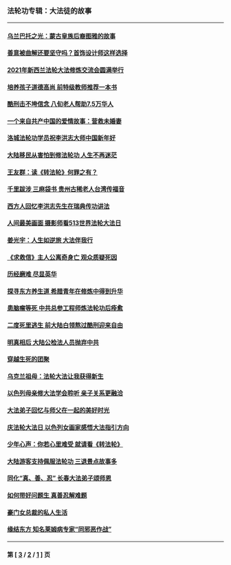 ### 法轮功专辑：大法徒的故事
---
#### [乌兰巴托之光：蒙古皇族后裔图雅的故事](../../pages/nf1147481/n13155759.md?10150430) 
#### [善意被曲解还要坚守吗？首饰设计师这样选择](../../pages/nf1147481/n13077575.md?10150430) 
#### [2021年新西兰法轮大法修炼交流会圆满举行](../../pages/nf1147481/n13033149.md?10150430) 
#### [培养孩子道德高尚 前特级教师推荐一本书](../../pages/nf1147481/n12938640.md?10150430) 
#### [酷刑击不垮信念 八旬老人帮助7.5万华人](../../pages/nf1147481/n12880712.md?10150430) 
#### [一个来自共产中国的爱情故事：营救未婚妻](../../pages/nf1147481/n12778386.md?10150430) 
#### [洛城法轮功学员祝李洪志大师中国新年好](../../pages/nf1147481/n12724685.md?10150430) 
#### [大陆移民从害怕到修法轮功 人生不再迷茫](../../pages/nf1147481/n12414325.md?10150430) 
#### [王友群：读《转法轮》何罪之有？](../../pages/nf1147481/n12408647.md?10150430) 
#### [千里跋涉 三麻袋书 贵州古稀老人台湾传福音](../../pages/nf1147481/n12198750.md?10150430) 
#### [西方人回忆李洪志先生在瑞典传功讲法](../../pages/nf1147481/n12099607.md?10150430) 
#### [人间最美画面 摄影师看513世界法轮大法日](../../pages/nf1147481/n12094118.md?10150430) 
#### [姜光宇：人生如逆旅 大法伴我行](../../pages/nf1147481/n12088664.md?10150430) 
#### [《求救信》主人公离奇身亡 观众质疑死因](../../pages/nf1147481/n11845215.md?10150430) 
#### [历经磨难 尽显英华](../../pages/nf1147481/n11723297.md?10150430) 
#### [探寻东方养生道 希腊青年在修炼中得到升华](../../pages/nf1147481/n11494502.md?10150430) 
#### [患脑瘤等死 中共总参工程师炼法轮功后痊愈](../../pages/nf1147481/n11466682.md?10150430) 
#### [二度死里逃生 前大陆白领熬过酷刑迎来自由](../../pages/nf1147481/n11368594.md?10150430) 
#### [明真相后 大陆公检法人员抛弃中共](../../pages/nf1147481/n11358618.md?10150430) 
#### [穿越生死的团聚](../../pages/nf1147481/n11258922.md?10150430) 
#### [乌克兰祖母：法轮大法让我获得新生](../../pages/nf1147481/n11269457.md?10150430) 
#### [以色列母亲修大法学会聆听 亲子关系更融洽](../../pages/nf1147481/n11268195.md?10150430) 
#### [大法弟子回忆与师父在一起的美好时光](../../pages/nf1147481/n11267759.md?10150430) 
#### [庆法轮大法日 以色列女画家感悟大法指引方向](../../pages/nf1147481/n11267735.md?10150430) 
#### [少年心声：你若心里难受 就请看《转法轮》](../../pages/nf1147481/n11267496.md?10150430) 
#### [大陆游客支持佩服法轮功 三退景点故事多](../../pages/nf1147481/n11267378.md?10150430) 
#### [同化“真、善、忍” 长春大法弟子颂师恩](../../pages/nf1147481/n11266497.md?10150430) 
#### [如何带好问题生 真善忍解难题](../../pages/nf1147481/n11243655.md?10150430) 
#### [豪门女总裁的私人生活](../../pages/nf1147481/n10127794.md?10150430) 
#### [缘结东方 知名莱姆病专家“同邪恶作战”](../../pages/nf1147481/n10682468.md?10150430) 

---
#### 第 [ [3](./3.md?10150430) / [2](./2.md?10150430) / [1](./1.md?10150430) ] 页
